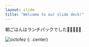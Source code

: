 ```yaml
---
layout: slide
title: "Welcome to our slide deck!"
---
```


朝ごはんはランチパックでした🥪:sparkles:🌸🌸🌸

![octofez](https://octodex.github.com/images/octofez.png)
{: .center}
